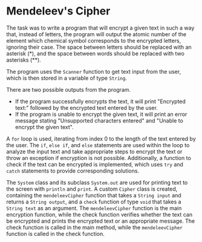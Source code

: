 # Mendeleev's Cipher
The task was to write a program that will encrypt a given text in such a way that, instead of letters, the program will output the atomic number of the element which chemical symbol corresponds to the encrypted letters, ignoring their case. The space between letters should be replaced with an asterisk (*), and the space between words should be replaced with two asterisks (**).

The program uses the `Scanner` function to get text input from the user, which is then stored in a variable of type `String`.

There are two possible outputs from the program.
- If the program successfully encrypts the text, it will print "Encrypted text:" followed by the encrypted text entered by the user.
- If the program is unable to encrypt the given text, it will print an error message stating "Unsupported characters entered" and "Unable to encrypt the given text".

A `for` loop is used, iterating from index 0 to the length of the text entered by the user. The `if`, `else if`, and `else` statements are used within the loop to analyze the input text and take appropriate steps to encrypt the text or throw an exception if encryption is not possible. Additionally, a function to check if the text can be encrypted is implemented, which uses `try` and `catch` statements to provide corresponding solutions.

The `System` class and its subclass `System.out` are used for printing text to the screen with `println` and `print`.
A custom `Cipher` class is created, containing the `mendeleevCipher` function that takes a `String input` and returns a `String output`, and a `check` function of type `void` that takes a `String text` as an argument. The `mendeleevCipher` function is the main encryption function, while the check function verifies whether the text can be encrypted and prints the encrypted text or an appropriate message. The check function is called in the main method, while the `mendeleevCipher` function is called in the check function.
